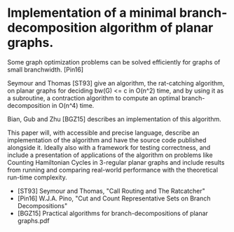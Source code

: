 # Implementation of a minimal branch-decomposition algorithm of planar graphs.

Some graph optimization problems can be solved efficiently for graphs of small branchwidth. [Pin16]

Seymour and Thomas [ST93] give an algorithm, the rat-catching algorithm, on planar graphs for deciding bw(G) <= c in O(n^2) time, and by using it as a subroutine, a contraction algorithm to compute an optimal branch-decomposition in O(n^4) time.

Bian, Gub and Zhu [BGZ15] describes an implementation of this algorithm.

This paper will, with accessible and precise language, describe an implementation of the algorithm and have the source code published alongside it. Ideally also with a framework for testing correctness, and include a presentation of applications of the algorithm on problems like Counting Hamiltonian Cycles in 3-regular planar graphs and include results from running and comparing real-world performance with the theoretical run-time complexity.

- [ST93] Seymour and Thomas, "Call Routing and The Ratcatcher"
- [Pin16] W.J.A. Pino, "Cut and Count Representative Sets on Branch Decompositions"
- [BGZ15] Practical algorithms for branch-decompositions of planar graphs.pdf